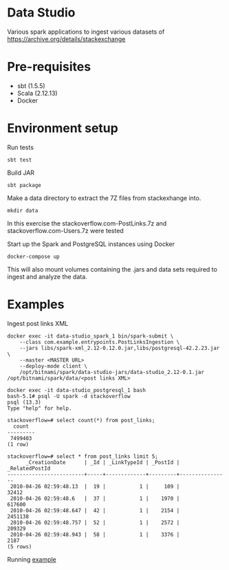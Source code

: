# Data Studio

Various spark applications to ingest various datasets of https://archive.org/details/stackexchange

# Pre-requisites
* sbt (1.5.5)
* Scala (2.12.13)
* Docker

# Environment setup

Run tests
```
sbt test
```

Build JAR
```
sbt package
```

Make a data directory to extract the 7Z files from stackexhange into. 
```
mkdir data
```

In this exercise the stackoverflow.com-PostLinks.7z and stackoverflow.com-Users.7z were tested

Start up the Spark and PostgreSQL instances using Docker
```
docker-compose up
```

This will also mount volumes containing the .jars and data sets required to ingest and analyze the data.

# Examples

Ingest post links XML
```
docker exec -it data-studio_spark_1 bin/spark-submit \
    --class com.example.entrypoints.PostLinksIngestion \
    --jars libs/spark-xml_2.12-0.12.0.jar,libs/postgresql-42.2.23.jar \
    --master <MASTER URL> 
    --deploy-mode client \
    /opt/bitnami/spark/data-studio-jars/data-studio_2.12-0.1.jar /opt/bitnami/spark/data/<post links XML>
```

```
docker exec -it data-studio_postgresql_1 bash
bash-5.1# psql -U spark -d stackoverflow
psql (13.3)
Type "help" for help.

stackoverflow=# select count(*) from post_links;
  count
---------
 7499403
(1 row)

stackoverflow=# select * from post_links limit 5;
      _CreationDate      | _Id | _LinkTypeId | _PostId | _RelatedPostId
-------------------------+-----+-------------+---------+----------------
 2010-04-26 02:59:48.13  |  19 |           1 |     109 |          32412
 2010-04-26 02:59:48.6   |  37 |           1 |    1970 |         617600
 2010-04-26 02:59:48.647 |  42 |           1 |    2154 |        2451138
 2010-04-26 02:59:48.757 |  52 |           1 |    2572 |         209329
 2010-04-26 02:59:48.943 |  58 |           1 |    3376 |           2187
(5 rows)
```

Running [example](examples/Ingest_Users.png)